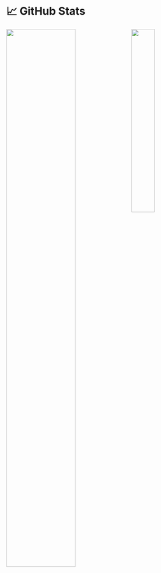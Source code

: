 <!--
**CgKaminski/CgKaminski** is a ✨ _special_ ✨ repository because its `README.md` (this file) appears on your GitHub profile.
-->
# &#x1f4c8; GitHub Stats
<img align="left" src="https://github-readme-stats.vercel.app/api?username=CgKaminski" width=60% ><img align="right" src="https://github-readme-stats.vercel.app/api/top-langs/?username=CgKaminski" width="35%">
